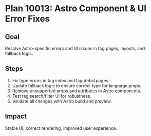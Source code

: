 # Plan 10013: Astro Component & UI Error Fixes

## Goal
Resolve Astro-specific errors and UI issues in tag pages, layouts, and fallback logic.

## Steps
1. Fix type errors in tag index and tag detail pages.
2. Update fallback logic to ensure correct type for language props.
3. Remove unsupported props and attributes in Astro components.
4. Test tag search/filter UI for robustness.
5. Validate all changes with Astro build and preview.

## Impact
Stable UI, correct rendering, improved user experience.
